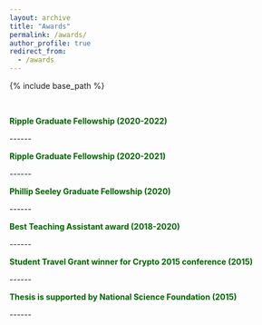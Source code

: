```yaml
---
layout: archive
title: "Awards"
permalink: /awards/
author_profile: true
redirect_from:
  - /awards
---
```


{% include base_path %}

<br>

<p style="color:darkgreen;"><b>Ripple Graduate Fellowship (2020-2022)</b></p>
------

<p style="color:darkgreen;"><b>Ripple Graduate Fellowship (2020-2021)</b></p>
------

<p style="color:darkgreen;"><b>Phillip Seeley Graduate Fellowship (2020)</b></p>
------

<p style="color:darkgreen;"><b>Best Teaching Assistant award (2018-2020)</b></p>
------

<p style="color:darkgreen;"><b>Student Travel Grant winner for Crypto 2015 conference (2015)</b></p>
------

<p style="color:darkgreen;"><b>Thesis is supported by National Science Foundation (2015)</b></p>
------

